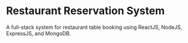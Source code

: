 # Restaurant Reservation System

A full-stack system for restaurant table booking using ReactJS, NodeJS, ExpressJS, and MongoDB.
